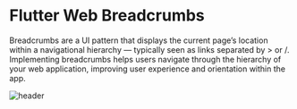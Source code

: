 # Flutter Web Breadcrumbs

Breadcrumbs are a UI pattern that displays the current page’s location within a navigational hierarchy — typically seen as links separated by > or /. Implementing breadcrumbs helps users navigate through the hierarchy of your web application, improving user experience and orientation within the app.

![header](https://github.com/user-attachments/assets/5cf5d54f-776c-4ab5-97df-e70559a6a68c)
